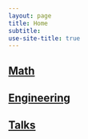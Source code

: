 ```yaml
---
layout: page
title: Home
subtitle: 
use-site-title: true
---
```


## [Math](https://somphene.github.io/notes/math)  
## [Engineering](https://somphene.github.io/notes/engineering)  
## [Talks](https://somphene.github.io/notes/talks)   
